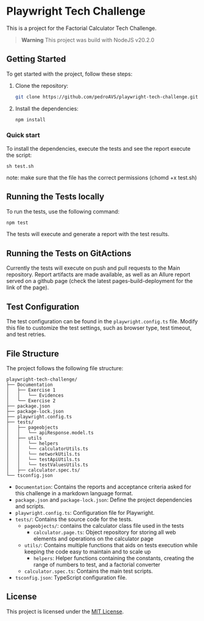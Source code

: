 
# Playwright Tech Challenge

This is a project for the Factorial Calculator Tech Challenge. 

> **Warning**
> This project was build with NodeJS v20.2.0

## Getting Started

To get started with the project, follow these steps:

1. Clone the repository:

   ```bash
   git clone https://github.com/pedroAVS/playwright-tech-challenge.git
   ```

2. Install the dependencies:

   ```bash
   npm install
   ```

### Quick start

To install the dependencies, execute the tests and see the report execute the script:

  ```
  sh test.sh
  ```

note: make sure that the file has the correct permissions (chomd +x test.sh)

## Running the Tests locally

To run the tests, use the following command:

```bash
npm test
```

The tests will execute and generate a report with the test results.

## Running the Tests on GitActions

Currently the tests will execute on push and pull requests to the Main repository.
Report artifacts are made available, as well as an Allure report served on a github page (check the latest pages-build-deployment for the link of the page).

## Test Configuration

The test configuration can be found in the `playwright.config.ts` file. Modify this file to customize the test settings, such as browser type, test timeout, and test retries.

## File Structure

The project follows the following file structure:

```
playwright-tech-challenge/
├── Documentation
│   ├── Exercise 1
│   │   └── Evidences    
│   └── Exercise 2
├── package.json
├── package-lock.json
├── playwright.config.ts
├── tests/
│   ├── pageobjects
│   │   └── apiResponse.model.ts
│   ├── utils
│   │   └── helpers
│   │   └── calculatorUtils.ts
│   │   └── networkUtils.ts
│   │   └── testApiUtils.ts
│   │   └── testValuesUtils.ts
│   ├── calculator.spec.ts/
└── tsconfig.json
```

- `Documentation`: Contains the reports and acceptance criteria asked for this challenge in a markdown language format.
- `package.json` and `package-lock.json`: Define the project dependencies and scripts.
- `playwright.config.ts`: Configuration file for Playwright.
- `tests/`: Contains the source code for the tests.
  - `pageobjects/`: contains the calculator class file used in the tests
    - `calculator.page.ts`: Object repository for storing all web elements and operations on the calculator page
  - `utils/`: Contains multiple functions that aids on tests execution while keeping the code easy to maintain and to scale up
    - `helpers`: Helper functions containing the constants, creating the range of numbers to test, and a factorial converter
  - `calculator.spec.ts`: Contains the main test scripts.
- `tsconfig.json`: TypeScript configuration file.


## License

This project is licensed under the [MIT License](LICENSE).
